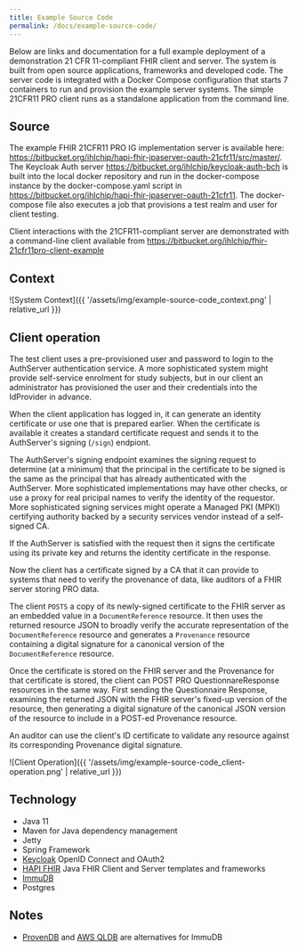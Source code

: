 ```yaml
---
title: Example Source Code
permalink: /docs/example-source-code/
---
```


Below are links and documentation for a full example deployment of a demonstration 21 CFR 11-compliant FHIR client and server. The system is built from open source applications, frameworks and developed code. The server code is integrated with a Docker Compose configuration that starts 7 containers to run and provision the example server systems. The simple 21CFR11 PRO client runs as a standalone application from the command line.

## Source

The example FHIR 21CFR11 PRO IG implementation server is available here: <https://bitbucket.org/ihlchip/hapi-fhir-jpaserver-oauth-21cfr11/src/master/>. The Keycloak Auth server <https://bitbucket.org/ihlchip/keycloak-auth-bch> is built into the local docker repository and run in the docker-compose instance by the docker-compose.yaml script in <https://bitbucket.org/ihlchip/hapi-fhir-jpaserver-oauth-21cfr11>. The docker-compose file also executes a job that provisions a test realm and user for client testing. 

Client interactions with the 21CFR11-compliant server are demonstrated with a command-line client available from <https://bitbucket.org/ihlchip/fhir-21cfr11pro-client-example>  

## Context

![System Context]({{ '/assets/img/example-source-code_context.png' | relative_url }})

## Client operation

The test client uses a pre-provisioned user and password to login to the AuthServer authentication service. A more sophisticated system might provide self-service enrolment for study subjects, but in our client an administrator has provisioned the user and their credentials into the IdProvider in advance.

When the client application has logged in, it can generate an identity certificate or use one that is prepared earlier. When the certificate is available it creates a standard certificate request and sends it to the AuthServer's signing (`/sign`) endpiont.

The AuthServer's signing endpoint examines the signing request to determine (at a minimum) that the principal in the certificate to be signed is the same as the principal that has already authenticated with the AuthServer. More sophisticated implementations may have other checks, or use a proxy for real pricipal names to verify the identity of the requestor.
More sophisticated signing services might operate a Managed PKI (MPKI) certifying authority backed by a security services vendor instead of a self-signed CA.

If the AuthServer is satisfied with the request then it signs the certificate using its private key and returns the identity certificate in the response.

Now the client has a certificate signed by a CA that it can provide to systems that need to verify the provenance of data, like auditors of a FHIR server storing PRO data.

The client `POSTS` a copy of its newly-signed certificate to the FHIR server as an embedded value in a `DocumentReference` resource. It then uses the returned resource JSON to broadly verify the accurate representation of the `DocumentReference` resource and generates a `Provenance` resource containing a digital signature for a canonical version of the `DocumentReference` resource.

Once the certificate is stored on the FHIR server and the Provenance for that certificate is stored, the client can POST PRO QuestionnareResponse resources in the same way. First sending the Questionnaire Response, examining the returned JSON with the FHIR server's fixed-up version of the resource, then generating a digital signature of the canonical JSON version of the resource to include in a POST-ed Provenance resource.

An auditor can use the client's ID certificate to validate any resource against its corresponding Provenance digital signature.

![Client Operation]({{ '/assets/img/example-source-code_client-operation.png' | relative_url }})

## Technology
- Java 11
- Maven for Java dependency management
- Jetty
- Spring Framework
- [Keycloak](https://www.keycloak.org) OpenID Connect and OAuth2
- [HAPI FHIR](https://hapifhir.io/) Java FHIR Client and Server templates and frameworks
- [ImmuDB](https://immudb.io) 
- Postgres

## Notes
- [ProvenDB](https://www.provendb.com) and [AWS QLDB](https://aws.amazon.com/qldb/) are alternatives for ImmuDB
